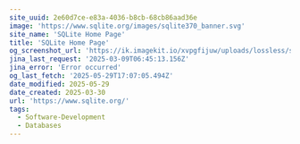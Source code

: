 ```yaml
---
site_uuid: 2e60d7ce-e83a-4036-b8cb-68cb86aad36e
image: 'https://www.sqlite.org/images/sqlite370_banner.svg'
site_name: 'SQLite Home Page'
title: 'SQLite Home Page'
og_screenshot_url: 'https://ik.imagekit.io/xvpgfijuw/uploads/lossless/screenshots/20250529_SQLite_og_screenshot.jpeg'
jina_last_request: '2025-03-09T06:45:13.156Z'
jina_error: 'Error occurred'
og_last_fetch: '2025-05-29T17:07:05.494Z'
date_modified: 2025-05-29
date_created: 2025-03-30
url: 'https://www.sqlite.org/'
tags:
  - Software-Development
  - Databases
---
```


